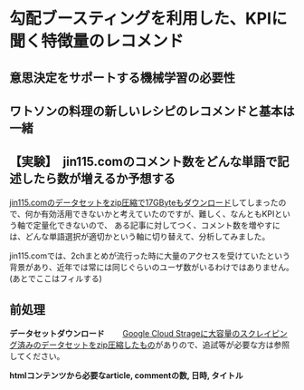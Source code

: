 # 勾配ブースティングを利用した、KPIに聞く特徴量のレコメンド

## 意思決定をサポートする機械学習の必要性

## ワトソンの料理の新しいレシピのレコメンドと基本は一緒

## 【実験】　jin115.comのコメント数をどんな単語で記述したら数が増えるか予想する
[jin115.comのデータセットをzip圧縮で17GByteもダウンロード](https://storage.googleapis.com/nardtree/jin115-20171125)してしまったので、何か有効活用できないかと考えていたのですが、難しく、なんともKPIという軸で定量化できないので、
ある記事に対してつく、コメント数を増やすには、どんな単語選択が適切かという軸に切り替えて、分析してみました。  

jin115.comでは、2chまとめが流行った時に大量のアクセスを受けていたという背景があり、近年では常には同じぐらいのユーザ数がいるわけではありません。  
(あとでここはフィルする)

## 前処理

**データセットダウンロード**　　
[Google Cloud Strageに大容量のスクレイピング済みのデータセットをzip圧縮したもの](https://storage.googleapis.com/nardtree/jin115-20171125)がありので、追試等が必要な方は参照してください。


**htmlコンテンツから必要なarticle, commentの数, 日時, タイトル**

